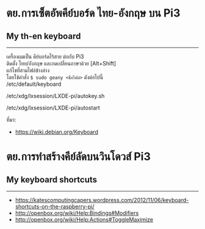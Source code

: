 # ตย.การเซ็ตอัพคีย์บอร์ด ไทย-อังกฤษ บน Pi3  
## My th-en keyboard  
----  
เครื่องผมเป็น คีย์บอร์ดไร้สาย ต่อกับ Pi3  
ติดตั้ง ไทย/อังกฤษ และกดเปลี่ยนภาษาด้วย [Alt+Shift]  
แก้ไขที่สามไฟล์ข้างล่าง  
โดยใช้คำสั่ง `$ sudo geany <ชื่อไฟล์>` ดังต่อไปนี้  
/etc/default/keyboard  

/etc/xdg/lxsession/LXDE-pi/autokey.sh  

/etc/xdg/lxsession/LXDE-pi/autostart  

ที่มา:
* https://wiki.debian.org/Keyboard

# ตย.การทำสร้างคีย์ลัดบนวินโดวส์ Pi3   
## My keyboard shortcuts  
---- 

* https://katescomputingcapers.wordpress.com/2012/11/06/keyboard-shortcuts-on-the-raspberry-pi/  
* http://openbox.org/wiki/Help:Bindings#Modifiers  
* http://openbox.org/wiki/Help:Actions#ToggleMaximize  
